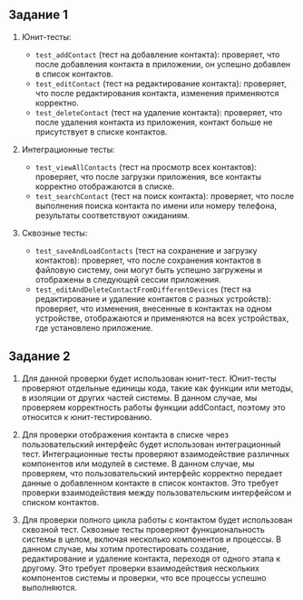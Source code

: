 ## Задание 1
1. Юнит-тесты:
    - `test_addContact` (тест на добавление контакта): проверяет, что после добавления контакта в приложении, он успешно добавлен в список контактов.
    - `test_editContact` (тест на редактирование контакта): проверяет, что после редактирования контакта, изменения применяются корректно.
    - `test_deleteContact` (тест на удаление контакта): проверяет, что после удаления контакта из приложения, контакт больше не присутствует в списке контактов.

2. Интеграционные тесты:
    - `test_viewAllContacts` (тест на просмотр всех контактов): проверяет, что после загрузки приложения, все контакты корректно отображаются в списке.
    - `test_searchContact` (тест на поиск контакта): проверяет, что после выполнения поиска контакта по имени или номеру телефона, результаты соответствуют ожиданиям.

3. Сквозные тесты:
    - `test_saveAndLoadContacts` (тест на сохранение и загрузку контактов): проверяет, что после сохранения контактов в файловую систему, они могут быть успешно загружены и отображены в следующей сессии приложения.
    - `test_editAndDeleteContactFromDifferentDevices` (тест на редактирование и удаление контактов с разных устройств): проверяет, что изменения, внесенные в контактах на одном устройстве, отображаются и применяются на всех устройствах, где установлено приложение.

## Задание 2
1. Для данной проверки будет использован юнит-тест. Юнит-тесты проверяют отдельные единицы кода, такие как функции или методы, в изоляции от других частей системы. В данном случае, мы проверяем корректность работы функции addContact, поэтому это относится к юнит-тестированию.

2. Для проверки отображения контакта в списке через пользовательский интерфейс будет использован интеграционный тест. Интеграционные тесты проверяют взаимодействие различных компонентов или модулей в системе. В данном случае, мы проверяем, что пользовательский интерфейс корректно передает данные о добавленном контакте в список контактов. Это требует проверки взаимодействия между пользовательским интерфейсом и списком контактов.

3. Для проверки полного цикла работы с контактом будет использован сквозной тест. Сквозные тесты проверяют функциональность системы в целом, включая несколько компонентов и процессы. В данном случае, мы хотим протестировать создание, редактирование и удаление контакта, переходя от одного этапа к другому. Это требует проверки взаимодействия нескольких компонентов системы и проверки, что все процессы успешно выполняются.